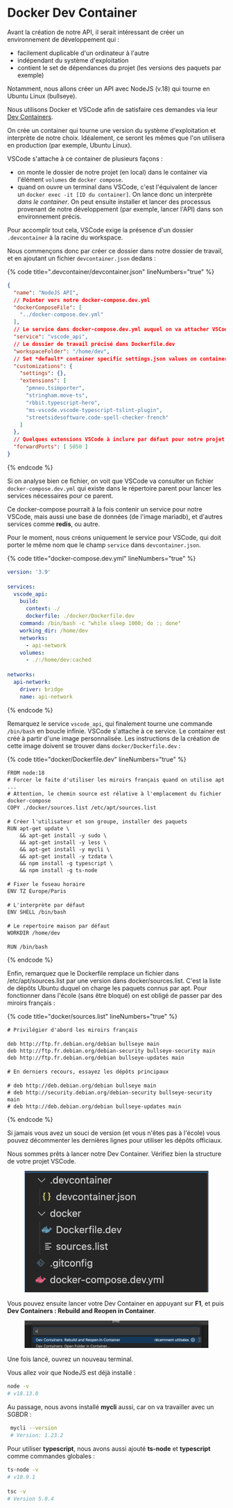 # Docker Dev Container

Avant la création de notre API, il serait intéressant de créer un environnement de développement qui :

* facilement duplicable d'un ordinateur à l'autre
* indépendant du système d'exploitation
* contient le set de dépendances du projet (les versions des paquets par exemple)

Notamment, nous allons créer un API avec NodeJS (v.18) qui tourne en Ubuntu Linux (bullseye).

Nous utilisons Docker et VSCode afin de satisfaire ces demandes via leur [Dev Containers](https://code.visualstudio.com/docs/devcontainers/containers).

On crée un container qui tourne une version du système d'exploitation et interprète de notre choix. Idéalement, ce seront les mêmes que l'on utilisera en production (par exemple, Ubuntu Linux).

VSCode s'attache à ce container de plusieurs façons :

* on monte le dossier de notre projet (en local) dans le container via l'élément `volumes` de `docker compose`.
* quand on ouvre un terminal dans VSCode, c'est l'équivalent de lancer un `docker exec -it [ID du container]`. On lance donc un interprète _dans le container_. On peut ensuite installer et lancer des processus provenant de notre développement (par exemple, lancer l'API) dans son environnement précis.

Pour accomplir tout cela, VSCode exige la présence d'un dossier `.devcontainer` à la racine du workspace.

Nous commençons donc par créer ce dossier dans notre dossier de travail, et en ajoutant un fichier `devcontainer.json` dedans :

{% code title=".devcontainer/devcontainer.json" lineNumbers="true" %}
```json
{
  "name": "NodeJS API",
  // Pointer vers notre docker-compose.dev.yml
  "dockerComposeFile": [
    "../docker-compose.dev.yml"
  ],
  // Le service dans docker-compose.dev.yml auquel on va attacher VSCode
  "service": "vscode_api",
  // Le dossier de travail précisé dans Dockerfile.dev
  "workspaceFolder": "/home/dev",
  // Set *default* container specific settings.json values on container create.
  "customizations": {
    "settings": {},
    "extensions": [
      "pmneo.tsimporter",
      "stringham.move-ts",
      "rbbit.typescript-hero",
      "ms-vscode.vscode-typescript-tslint-plugin",
      "streetsidesoftware.code-spell-checker-french"
    ]
  },
  // Quelques extensions VSCode à inclure par défaut pour notre projet 
  "forwardPorts": [ 5050 ]
}
```
{% endcode %}

Si on analyse bien ce fichier, on voit que VSCode va consulter un fichier `docker-compose.dev.yml` qui existe dans le répertoire parent pour lancer les services nécessaires pour ce parent.

Ce docker-compose pourrait à la fois contenir un service pour notre VSCode, mais aussi une base de données (de l'image mariadb), et d'autres services comme **redis**, ou autre.

Pour le moment, nous créons uniquement le service pour VSCode, qui doit porter le même nom que le champ `service` dans `devcontainer.json`.

{% code title="docker-compose.dev.yml" lineNumbers="true" %}
```yaml
version: '3.9'

services:
  vscode_api:
    build: 
      context: ./
      dockerfile: ./docker/Dockerfile.dev
    command: /bin/bash -c "while sleep 1000; do :; done"
    working_dir: /home/dev
    networks:
      - api-network
    volumes:
      - ./:/home/dev:cached
      
networks:
  api-network:
    driver: bridge
    name: api-network
```
{% endcode %}

Remarquez le service `vscode_api`, qui finalement tourne une commande `/bin/bash` en boucle infinie. VSCode s'attache à ce service. Le container est créé à partir d'une image personnalisée. Les instructions de la création de cette image doivent se trouver dans `docker/Dockerfile.dev` :

{% code title="docker/Dockerfile.dev" lineNumbers="true" %}
```docker
FROM node:18
# Forcer le faite d'utiliser les miroirs français quand on utilise apt ...
# Attention, le chemin source est rélative à l'emplacement du fichier docker-compose
COPY ./docker/sources.list /etc/apt/sources.list

# Créer l'utilisateur et son groupe, installer des paquets
RUN apt-get update \        
    && apt-get install -y sudo \
    && apt-get install -y less \
    && apt-get install -y mycli \
    && apt-get install -y tzdata \    
    && npm install -g typescript \
    && npm install -g ts-node

# Fixer le fuseau horaire
ENV TZ Europe/Paris

# L'interprète par défaut
ENV SHELL /bin/bash

# Le repertoire maison par défaut
WORKDIR /home/dev

RUN /bin/bash
```
{% endcode %}

Enfin, remarquez que le Dockerfile remplace un fichier dans /etc/apt/sources.list par une version dans docker/sources.list. C'est la liste de dépôts Ubuntu duquel on charge les paquets connus par apt. Pour fonctionner dans l'école (sans être bloqué) on est obligé de passer par des miroirs français :

{% code title="docker/sources.list" lineNumbers="true" %}
```
# Privilégier d'abord les miroirs français

deb http://ftp.fr.debian.org/debian bullseye main
deb http://ftp.fr.debian.org/debian-security bullseye-security main
deb http://ftp.fr.debian.org/debian bullseye-updates main

# En derniers recours, essayez les dépôts principaux

# deb http://deb.debian.org/debian bullseye main
# deb http://security.debian.org/debian-security bullseye-security main
# deb http://deb.debian.org/debian bullseye-updates main
```
{% endcode %}

Si jamais vous avez un souci de version (et vous n'êtes pas à l'école) vous pouvez décommenter les dernières lignes pour utiliser les dépôts officiaux.

Nous sommes prêts à lancer notre Dev Container. Vérifiez bien la structure de votre projet VSCode.

<figure><img src="../.gitbook/assets/image.png" alt=""><figcaption></figcaption></figure>

Vous pouvez ensuite lancer votre Dev Container en appuyant sur **F1**, et puis **Dev Containers : Rebuild and Reopen in Container**.

<figure><img src="../.gitbook/assets/image (1).png" alt=""><figcaption></figcaption></figure>

Une fois lancé, ouvrez un nouveau terminal.

Vous allez voir que NodeJS est déjà installé :

```bash
node -v
# v18.13.0
```

Au passage, nous avons installé **mycli** aussi, car on va travailler avec un SGBDR :

```bash
 mycli --version
 # Version: 1.23.2
```

Pour utiliser **typescript**, nous avons aussi ajouté **ts-node** et **typescript** comme commandes globales :

```bash
ts-node -v
# v10.9.1

tsc -v
# Version 5.0.4
```
